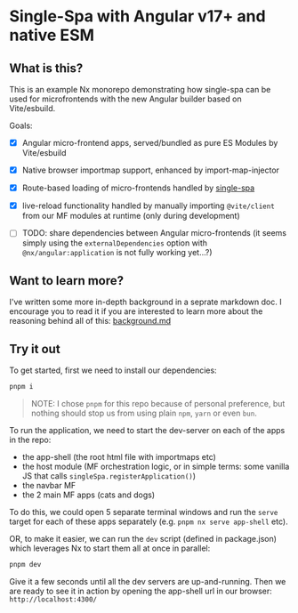 # Single-Spa with Angular v17+ and native ESM


## What is this?

This is an example Nx monorepo demonstrating how single-spa can be used for microfrontends with the new Angular builder based on Vite/esbuild.

Goals:
- [x] Angular micro-frontend apps, served/bundled as pure ES Modules by Vite/esbuild
- [x] Native browser importmap support, enhanced by import-map-injector
- [x] Route-based loading of micro-frontends handled by [single-spa](https://single-spa.js.org)
- [x] live-reload functionality handled by manually importing `@vite/client` from our MF modules at runtime (only during development)
- [ ] TODO: share dependencies between Angular micro-frontends (it seems simply using the `externalDependencies` option with `@nx/angular:application` is not fully working yet...?)


## Want to learn more?

I've written some more in-depth background in a seprate markdown doc. I encourage you to read it if you are interested to learn more about the reasoning behind all of this: [background.md](./doc/background.md)


## Try it out

To get started, first we need to install our dependencies:

``` bash
pnpm i
```

> NOTE: I chose `pnpm` for this repo because of personal preference, but nothing should stop us from using plain `npm`, `yarn` or even `bun`.

To run the application, we need to start the dev-server on each of the apps in the repo:
 - the app-shell (the root html file with importmaps etc)
 - the host module (MF orchestration logic, or in simple terms: some vanilla JS that calls `singleSpa.registerApplication()`)
 - the navbar MF
 - the 2 main MF apps (cats and dogs)

To do this, we could open 5 separate terminal windows and run the `serve` target for each of these apps separately (e.g. `pnpm nx serve app-shell` etc).

OR, to make it easier, we can run the `dev` script (defined in package.json) which leverages Nx to start them all at once in parallel:

``` bash
pnpm dev
```

Give it a few seconds until all the dev servers are up-and-running. Then we are ready to see it in action by opening the app-shell url in our browser: `http://localhost:4300/`
